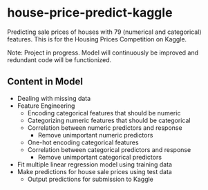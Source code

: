 # house-price-predict-kaggle
Predicting sale prices of houses with 79 (numerical and categorical) features. This is for the Housing Prices Competition on Kaggle.

Note: Project in progress. Model will continuously be improved and redundant code will be functionized.

## Content in Model

* Dealing with missing data
* Feature Engineering
	* Encoding categorical features that should be numeric
	* Categorizing numeric features that should be categorical
	* Correlation between numeric predictors and response
    	* Remove unimportant numeric predictors
	* One-hot encoding categorical features
	* Correlation between categorical predictors and response
    	* Remove unimportant categorical predictors
* Fit multiple linear regression model using training data
* Make predictions for house sale prices using test data
	* Output predictions for submission to Kaggle

